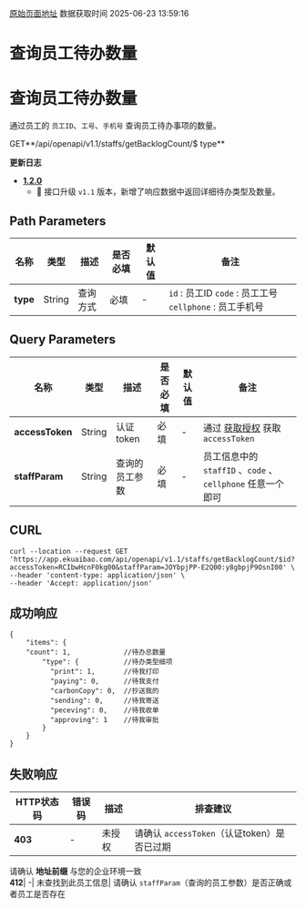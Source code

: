 [原始页面地址](https://docs.ekuaibao.com/docs/open-api/corporation/get-staff-backLog)
数据获取时间 2025-06-23 13:59:16

# 查询员工待办数量

# 查询员工待办数量  
  
通过员工的 `员工ID`、`工号`、`手机号` 查询员工待办事项的数量。

GET**/api/openapi/v1.1/staffs/getBacklogCount/$ type**

**更新日志**

  * [**1.2.0**](/updateLog/update-log#120)
    * 🚀 接口升级 `v1.1` 版本，新增了响应数据中返回详细待办类型及数量。



## Path Parameters​

名称| 类型| 描述| 是否必填| 默认值| 备注  
---|---|---|---|---|---  
**type**|  String| 查询方式| 必填| -| `id` : 员工ID `code` : 员工工号 `cellphone` : 员工手机号  
  
## Query Parameters​

名称| 类型| 描述| 是否必填| 默认值| 备注  
---|---|---|---|---|---  
**accessToken**|  String| 认证token| 必填| -| 通过 [获取授权](/docs/open-api/getting-started/auth) 获取 `accessToken`  
**staffParam**|  String| 查询的员工参数| 必填| -| 员工信息中的 `staffID` 、`code` 、`cellphone` 任意一个即可  
  
## CURL​
    
    
    curl --location --request GET 'https://app.ekuaibao.com/api/openapi/v1.1/staffs/getBacklogCount/$id?accessToken=RCIbwHcnF0kg00&staffParam=JOYbpjPP-E2Q00:y8gbpjP9OsnI00' \  
    --header 'content-type: application/json' \  
    --header 'Accept: application/json'  
    

## 成功响应​
    
    
    {  
        "items": {  
        "count": 1,             //待办总数量  
            "type": {           //待办类型细项  
              "print": 1,       //待我打印  
              "paying": 0,      //待我支付  
              "carbonCopy": 0,  //抄送我的  
              "sending": 0,     //待我寄送  
              "peceving": 0,    //待我收单  
              "approving": 1    //待我审批  
            }  
        }  
    }  
    

## 失败响应​

HTTP状态码| 错误码| 描述| 排查建议  
---|---|---|---  
**403**|  -| 未授权| 请确认 `accessToken`（认证token）是否已过期  
请确认 **地址前缀** 与您的企业环境一致  
**412**|  -| 未查找到此员工信息| 请确认 `staffParam`（查询的员工参数）是否正确或者员工是否存在

